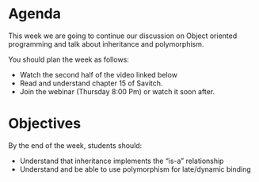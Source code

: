 # Agenda
This week we are going to continue our discussion on Object oriented programming and talk about inheritance and polymorphism. 
 
You should plan the week as follows:
- Watch the second half of the video linked below
- Read and understand chapter 15 of Savitch.
- Join the webinar (Thursday 8:00 Pm) or watch it soon after.

# Objectives
 By the end of the week, students should:

- Understand that inheritance implements the “is-a” relationship
- Understand and be able to use polymorphism for late/dynamic binding

